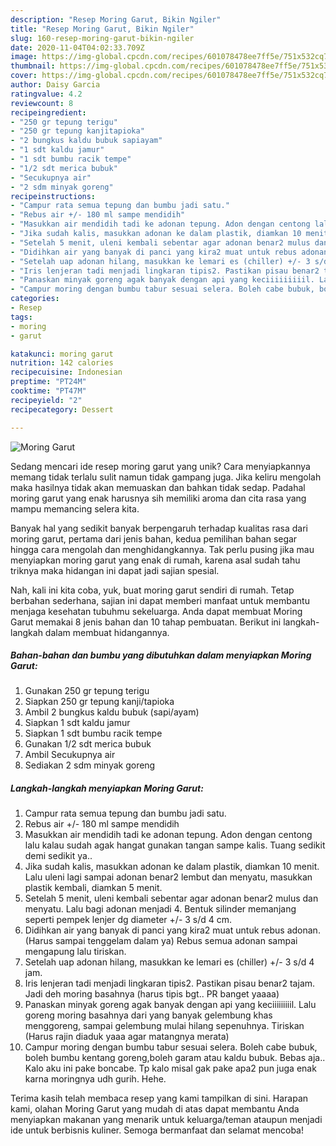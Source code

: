 ```yaml
---
description: "Resep Moring Garut, Bikin Ngiler"
title: "Resep Moring Garut, Bikin Ngiler"
slug: 160-resep-moring-garut-bikin-ngiler
date: 2020-11-04T04:02:33.709Z
image: https://img-global.cpcdn.com/recipes/601078478ee7ff5e/751x532cq70/moring-garut-foto-resep-utama.jpg
thumbnail: https://img-global.cpcdn.com/recipes/601078478ee7ff5e/751x532cq70/moring-garut-foto-resep-utama.jpg
cover: https://img-global.cpcdn.com/recipes/601078478ee7ff5e/751x532cq70/moring-garut-foto-resep-utama.jpg
author: Daisy Garcia
ratingvalue: 4.2
reviewcount: 8
recipeingredient:
- "250 gr tepung terigu"
- "250 gr tepung kanjitapioka"
- "2 bungkus kaldu bubuk sapiayam"
- "1 sdt kaldu jamur"
- "1 sdt bumbu racik tempe"
- "1/2 sdt merica bubuk"
- "Secukupnya air"
- "2 sdm minyak goreng"
recipeinstructions:
- "Campur rata semua tepung dan bumbu jadi satu."
- "Rebus air +/- 180 ml sampe mendidih"
- "Masukkan air mendidih tadi ke adonan tepung. Adon dengan centong lalu kalau sudah agak hangat gunakan tangan sampe kalis. Tuang sedikit demi sedikit ya.."
- "Jika sudah kalis, masukkan adonan ke dalam plastik, diamkan 10 menit. Lalu uleni lagi sampai adonan benar2 lembut dan menyatu, masukkan plastik kembali, diamkan 5 menit."
- "Setelah 5 menit, uleni kembali sebentar agar adonan benar2 mulus dan menyatu. Lalu bagi adonan menjadi 4. Bentuk silinder memanjang seperti pempek lenjer dg diameter +/- 3 s/d 4 cm."
- "Didihkan air yang banyak di panci yang kira2 muat untuk rebus adonan. (Harus sampai tenggelam dalam ya) Rebus semua adonan sampai mengapung lalu tiriskan."
- "Setelah uap adonan hilang, masukkan ke lemari es (chiller) +/- 3 s/d 4 jam."
- "Iris lenjeran tadi menjadi lingkaran tipis2. Pastikan pisau benar2 tajam. Jadi deh moring basahnya (harus tipis bgt.. PR banget yaaaa)"
- "Panaskan minyak goreng agak banyak dengan api yang keciiiiiiiiil. Lalu goreng moring basahnya dari yang banyak gelembung khas menggoreng, sampai gelembung mulai hilang sepenuhnya. Tiriskan (Harus rajin diaduk yaaa agar matangnya merata)"
- "Campur moring dengan bumbu tabur sesuai selera. Boleh cabe bubuk, boleh bumbu kentang goreng,boleh garam atau kaldu bubuk. Bebas aja.. Kalo aku ini pake boncabe. Tp kalo misal gak pake apa2 pun juga enak karna moringnya udh gurih. Hehe."
categories:
- Resep
tags:
- moring
- garut

katakunci: moring garut 
nutrition: 142 calories
recipecuisine: Indonesian
preptime: "PT24M"
cooktime: "PT47M"
recipeyield: "2"
recipecategory: Dessert

---
```



![Moring Garut](https://img-global.cpcdn.com/recipes/601078478ee7ff5e/751x532cq70/moring-garut-foto-resep-utama.jpg)

Sedang mencari ide resep moring garut yang unik? Cara menyiapkannya memang tidak terlalu sulit namun tidak gampang juga. Jika keliru mengolah maka hasilnya tidak akan memuaskan dan bahkan tidak sedap. Padahal moring garut yang enak harusnya sih memiliki aroma dan cita rasa yang mampu memancing selera kita.



Banyak hal yang sedikit banyak berpengaruh terhadap kualitas rasa dari moring garut, pertama dari jenis bahan, kedua pemilihan bahan segar hingga cara mengolah dan menghidangkannya. Tak perlu pusing jika mau menyiapkan moring garut yang enak di rumah, karena asal sudah tahu triknya maka hidangan ini dapat jadi sajian spesial.


Nah, kali ini kita coba, yuk, buat moring garut sendiri di rumah. Tetap berbahan sederhana, sajian ini dapat memberi manfaat untuk membantu menjaga kesehatan tubuhmu sekeluarga. Anda dapat membuat Moring Garut memakai 8 jenis bahan dan 10 tahap pembuatan. Berikut ini langkah-langkah dalam membuat hidangannya.

<!--inarticleads1-->

##### Bahan-bahan dan bumbu yang dibutuhkan dalam menyiapkan Moring Garut:

1. Gunakan 250 gr tepung terigu
1. Siapkan 250 gr tepung kanji/tapioka
1. Ambil 2 bungkus kaldu bubuk (sapi/ayam)
1. Siapkan 1 sdt kaldu jamur
1. Siapkan 1 sdt bumbu racik tempe
1. Gunakan 1/2 sdt merica bubuk
1. Ambil Secukupnya air
1. Sediakan 2 sdm minyak goreng




<!--inarticleads2-->

##### Langkah-langkah menyiapkan Moring Garut:

1. Campur rata semua tepung dan bumbu jadi satu.
1. Rebus air +/- 180 ml sampe mendidih
1. Masukkan air mendidih tadi ke adonan tepung. Adon dengan centong lalu kalau sudah agak hangat gunakan tangan sampe kalis. Tuang sedikit demi sedikit ya..
1. Jika sudah kalis, masukkan adonan ke dalam plastik, diamkan 10 menit. Lalu uleni lagi sampai adonan benar2 lembut dan menyatu, masukkan plastik kembali, diamkan 5 menit.
1. Setelah 5 menit, uleni kembali sebentar agar adonan benar2 mulus dan menyatu. Lalu bagi adonan menjadi 4. Bentuk silinder memanjang seperti pempek lenjer dg diameter +/- 3 s/d 4 cm.
1. Didihkan air yang banyak di panci yang kira2 muat untuk rebus adonan. (Harus sampai tenggelam dalam ya) Rebus semua adonan sampai mengapung lalu tiriskan.
1. Setelah uap adonan hilang, masukkan ke lemari es (chiller) +/- 3 s/d 4 jam.
1. Iris lenjeran tadi menjadi lingkaran tipis2. Pastikan pisau benar2 tajam. Jadi deh moring basahnya (harus tipis bgt.. PR banget yaaaa)
1. Panaskan minyak goreng agak banyak dengan api yang keciiiiiiiiil. Lalu goreng moring basahnya dari yang banyak gelembung khas menggoreng, sampai gelembung mulai hilang sepenuhnya. Tiriskan (Harus rajin diaduk yaaa agar matangnya merata)
1. Campur moring dengan bumbu tabur sesuai selera. Boleh cabe bubuk, boleh bumbu kentang goreng,boleh garam atau kaldu bubuk. Bebas aja.. Kalo aku ini pake boncabe. Tp kalo misal gak pake apa2 pun juga enak karna moringnya udh gurih. Hehe.




Terima kasih telah membaca resep yang kami tampilkan di sini. Harapan kami, olahan Moring Garut yang mudah di atas dapat membantu Anda menyiapkan makanan yang menarik untuk keluarga/teman ataupun menjadi ide untuk berbisnis kuliner. Semoga bermanfaat dan selamat mencoba!
